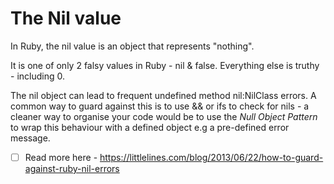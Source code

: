 # The Nil value

In Ruby, the nil value is an object that represents "nothing".

It is one of only 2 falsy values in Ruby - nil & false. Everything else is truthy - including 0.

The nil object can lead to frequent undefined method nil:NilClass errors. A common way to guard against this is to use && or ifs to check for nils - a cleaner way to organise your code would be to use the *Null Object Pattern* to wrap this behaviour with a defined object e.g a pre-defined error message.

-[ ] Read more here - https://littlelines.com/blog/2013/06/22/how-to-guard-against-ruby-nil-errors